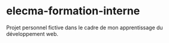 # elecma-formation-interne
Projet personnel fictive dans le cadre de mon apprentissage du développement web.
